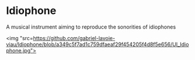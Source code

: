 # Idiophone
A musical instrument aiming to reproduce the sonorities of idiophones

<img "src=https://github.com/gabriel-lavoie-viau/Idiophone/blob/a349c5f7ad1c759dfaeaf29f454205f4d8f5e656/UI_Idiophone.jpg">